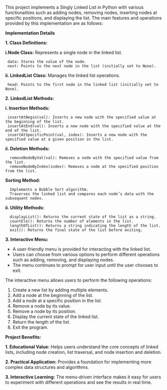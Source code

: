 This project implements a Singly Linked List in Python with various functionalities such as adding nodes, removing nodes, inserting nodes at specific positions, and displaying the list. The main features and operations provided by this implementation are as follows:

**Implementation Details**

**1. Class Definitions:**

   **i.Node Class:** Represents a single node in the linked list.
   
     data: Stores the value of the node.
     next: Points to the next node in the list (initially set to None).
    
   **ii. LinkedList Class:** Manages the linked list operations.
   
     head: Points to the first node in the linked list (initially set to None).
    
**2. LinkedList Methods:**

  **i. Insertion Methods:**
  
     insertAtBegin(val): Inserts a new node with the specified value at the beginning of the list.
     insertAtEnd(val): Inserts a new node with the specified value at the end of the list.
     insertAtSpecificPoint(val, index): Inserts a new node with the specified value at a given position in the list.
  **ii. Deletion Methods:**
  
      removeNodeByVal(val): Removes a node with the specified value from the list.
      removeNodeByIndex(index): Removes a node at the specified position from the list.
  **Sorting Method:**

      Implements a Bubble Sort algorithm.
      Traverses the linked list and compares each node’s data with the subsequent nodes.
  **ii. Utility Methods:**
  
      displayList(): Returns the current state of the list as a string.
      countEle(): Returns the number of elements in the list.
      lengthOfList(): Returns a string indicating the length of the list.
      exit(): Returns the final state of the list before exiting.
**3. Interactive Menu:**
* A user-friendly menu is provided for interacting with the linked list.
* Users can choose from various options to perform different operations such as adding, removing, and displaying nodes.
* The menu continues to prompt for user input until the user chooses to exit.

The interactive menu allows users to perform the following operations:
1. Create a new list by adding multiple elements.
2. Add a node at the beginning of the list.
3. Add a node at a specific position in the list.
4. Remove a node by its value.
5. Remove a node by its position.
6. Display the current state of the linked list.
7. Return the length of the list.
8. Exit the program.


**Project Benefits:**

**1. Educational Value:** Helps users understand the core concepts of linked lists, including node creation, list traversal, and node insertion and deletion.

**2. Practical Application:** Provides a foundation for implementing more complex data structures and algorithms.

**3. Interactive Learning:** The menu-driven interface makes it easy for users to experiment with different operations and see the results in real time.
